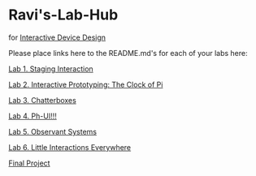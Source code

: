# Ravi's-Lab-Hub
for [Interactive Device Design](https://github.com/FAR-Lab/Developing-and-Designing-Interactive-Devices/)

Please place links here to the README.md's for each of your labs here:

[Lab 1. Staging Interaction](https://github.com/rv279/Interactive-Lab-Hub/tree/Fall2022/Lab_1)

[Lab 2. Interactive Prototyping: The Clock of Pi](https://github.com/rv279/Interactive-Lab-Hub/tree/Fall2022/Lab_2)

[Lab 3. Chatterboxes](https://github.com/rv279/Interactive-Lab-Hub/tree/Fall2022/Lab_3)

[Lab 4. Ph-UI!!!](https://github.com/rv279/Interactive-Lab-Hub/tree/Fall2022/Lab_4)

[Lab 5. Observant Systems](https://github.com/rv279/Interactive-Lab-Hub/tree/Fall2022/Lab_5)

[Lab 6. Little Interactions Everywhere](https://github.com/rv279/Interactive-Lab-Hub/tree/Fall2022/Lab_6)

[Final Project](https://github.com/FAR-Lab/Developing-and-Designing-Interactive-Devices/blob/2021Fall/FinalProject.md)<!--[](Final%20Project/)-->

